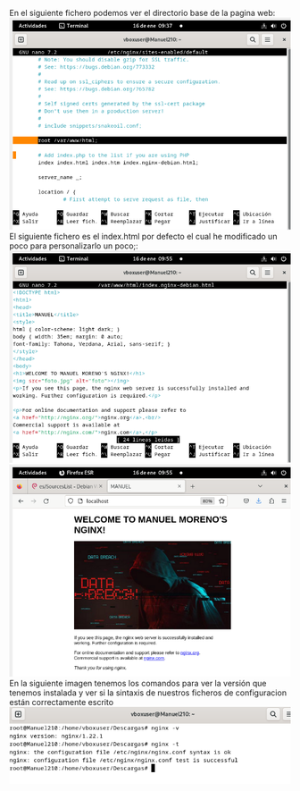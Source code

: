 En el siguiente fichero podemos ver el directorio base de la pagina web:
![img4](/img/nginx4.png)
El siguiente fichero es el index.html por defecto el cual he modificado un poco para personalizarlo un poco;:
![img5](/img/nginx5.png)
![img6](/img/nginx6.png)
En la siguiente imagen tenemos los comandos para ver la versión que tenemos instalada y ver si la sintaxis de nuestros ficheros de configuracion están correctamente escrito
![img7](/img/nginx7.png)

